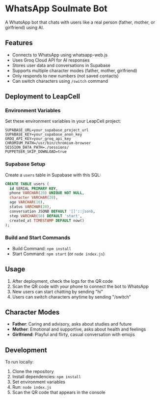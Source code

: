 # WhatsApp Soulmate Bot

A WhatsApp bot that chats with users like a real person (father, mother, or girlfriend) using AI.

## Features

- Connects to WhatsApp using whatsapp-web.js
- Uses Groq Cloud API for AI responses
- Stores user data and conversations in Supabase
- Supports multiple character modes (father, mother, girlfriend)
- Only responds to new numbers (not saved contacts)
- Can switch characters using `/switch` command

## Deployment to LeapCell

### Environment Variables

Set these environment variables in your LeapCell project:

```
SUPABASE_URL=your_supabase_project_url
SUPABASE_KEY=your_supabase_anon_key
GROQ_API_KEY=your_groq_api_key
CHROMIUM_PATH=/usr/bin/chromium-browser
SESSION_DATA_PATH=./sessions/
PUPPETEER_SKIP_DOWNLOAD=true
```

### Supabase Setup

Create a `users` table in Supabase with this SQL:

```sql
CREATE TABLE users (
  id SERIAL PRIMARY KEY,
  phone VARCHAR(20) UNIQUE NOT NULL,
  character VARCHAR(20),
  age VARCHAR(10),
  status VARCHAR(20),
  conversation JSONB DEFAULT '[]'::jsonb,
  step VARCHAR(50) DEFAULT 'start',
  created_at TIMESTAMP DEFAULT now()
);
```

### Build and Start Commands

- Build Command: `npm install`
- Start Command: `npm start` (or `node index.js`)

## Usage

1. After deployment, check the logs for the QR code
2. Scan the QR code with your phone to connect the bot to WhatsApp
3. New users can start chatting by sending "hi"
4. Users can switch characters anytime by sending "/switch"

## Character Modes

- **Father**: Caring and advisory, asks about studies and future
- **Mother**: Emotional and supportive, asks about health and feelings
- **Girlfriend**: Playful and flirty, casual conversation with emojis

## Development

To run locally:

1. Clone the repository
2. Install dependencies: `npm install`
3. Set environment variables
4. Run: `node index.js`
5. Scan the QR code that appears in the console